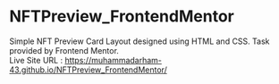 # NFTPreview_FrontendMentor
Simple NFT Preview Card Layout designed using HTML and CSS. Task provided by Frontend Mentor.<br>
Live Site URL : https://muhammadarham-43.github.io/NFTPreview_FrontendMentor/ <br>
